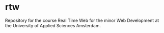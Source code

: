 # rtw
Repository for the course Real Time Web for the minor Web Development at the University of Applied Sciences Amsterdam. 

